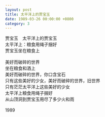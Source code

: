 ```yaml
---
layout: post
title: 太平洋上的贾宝玉
date: 1989-03-26 00:00:00 +0800
category: 3
---
```


贾宝玉　太平洋上的贾宝玉<br>
太平洋上：粮食用绳子捆好<br>
贾宝玉坐在粮食上<br>
<br>
美好而破碎的世界<br>
坐在粮食和酒上<br>
美好而破碎的世界，你口含宝石<br>
只有这些美好的少女，美好而破碎的世界，旧世界<br>
只有茫茫太平洋上这些美好的少女<br>
太平洋上粮食用绳子捆好<br>
从山顶洞到贾宝玉用尽了多少火和雨<br>
<br>
1989